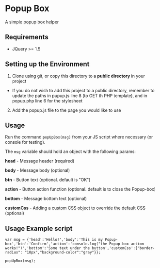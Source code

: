 # Popup Box
A simple popup box helper

## Requirements
* JQuery >= 1.5

## Setting up the Environment
1. Clone using git, or copy this directory to a **public directory** in your project
* If you do not wish to add this project to a public directory, remember to update the paths in pupup.js line 8 (to GET th PHP template), and in popup.php line 6 for the stylesheet  
2. Add the popup.js file to the page you would like to use

## Usage
Run the command `popUpBox(msg)` from your JS script where necessary (or console for testing).

The `msg` variable should hold an object with the following params:

**head** - Message header (required)

**body** - Message body (optional)

**btn** - Button text (optional. default is "OK")

**action** - Button action function (optional. default is to close the Popup-box)

**bottom** - Message bottom text (optional)

**customCss** - Adding a custom CSS object to override the default CSS (optional)

## Usage Example script
`var msg = {'head':'Hello!','body':'This is my Popup-box','btn':'Confirm','action':'console.log("the Popup-box action works!")','bottom':'Some text under the button','customCss':{"border-radius": "10px","background-color":"gray"}};`

`popUpBox(msg);`
